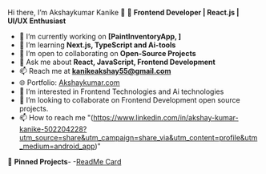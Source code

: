 Hi there, I’m Akshaykumar Kanike 👋
🚀 **Frontend Developer | React.js | UI/UX Enthusiast**

- 🔭 I’m currently working on **[PaintInventoryApp, ]**
- 🌱 I’m learning **Next.js, TypeScript and Ai-tools**
- 🤝 I’m open to collaborating on **Open-Source Projects**
- 💬 Ask me about **React, JavaScript, Frontend Development**
- 📫 Reach me at **kanikeakshay55@gmail.com**
- 🌐 Portfolio: [Akshaykumar.com](https://i-profile-pi.vercel.app/)
- 👀 I’m interested in Frontend Technologies and Ai technologies
- 💞️ I’m looking to collaborate on Frontend Development open source projects.
- 📫 How to reach me "(https://www.linkedin.com/in/akshay-kumar-kanike-502204228?utm_source=share&utm_campaign=share_via&utm_content=profile&utm_medium=android_app)"
  
📌 **Pinned Projects**-
-[ReadMe Card](https://csitgharxpert.vercel.app/)
 
<!---
Akshaykumar0999/Akshaykumar0999 is a ✨ special ✨ repository because its `README.md` (this file) appears on your GitHub profile.
You can click the Preview link to take a look at your changes.
--->
